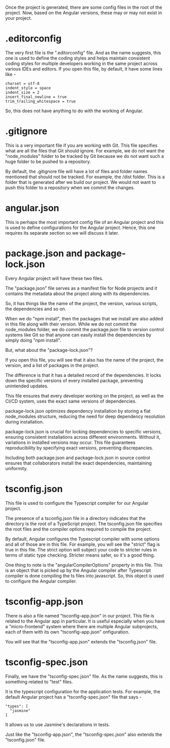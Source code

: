 Once the project is generated, there are some config files in the root of the project. Now, based on the Angular versions, these may or may not exist in your project.

# .editorconfig

The very first file is the ".editorconfig" file. And as the name suggests, this one is used to define the coding styles and helps maintain consistent coding styles for multiple developers working in the same project across various IDEs and editors. If you open this file, by default, it have some lines like - 

    charset = utf-8
    indent_style = space
    indent_size = 2
    insert_final_newline = true
    trim_trailing_whitespace = true

So, this does not have anything to do with the working of Angular.

# .gitignore

This is a very important file if you are working with Git. This file specifies what are all the files that Git should ignore. For example, we do not want the "node_modules" folder to be tracked by Git because we do not want such a huge folder to be pushed to a repository.

By default, the .gitignore file will have a lot of files and folder names mentioned that should not be tracked. For example, the /dist folder. This is a folder that is generated after we build our project. We would not want to push this folder to a repository when we commit the changes.

# angular.json

This is perhaps the most important config file of an Angular project and this is used to define configurations for the Angular project. Hence, this one requires its separate section so we will discuss it later.

# package.json and package-lock.json

Every Angular project will have these two files. 

The "package.json" file serves as a manifest file for Node projects and it contains the metadata about the project along with its dependencies.

So, it has things like the name of the project, the version, various scripts, the dependencies and so on.

When we do "npm install", then the packages that we install are also added in this file along with their version. While we do not commit the node_modules folder, we do commit the package.json file to version control systems like Git so that anyone can easily install the dependencies by simply doing "npm install".

But, what about the "package-lock.json"?

If you open this file, you will see that it also has the name of the project, the version, and a list of packages in the project.

The difference is that it has a detailed record of the dependencies. It locks down the specific versions of every installed package, preventing unintended updates.

This file ensures that every developer working on the project, as well as the CI/CD system, uses the exact same versions of dependencies.

package-lock.json optimizes dependency installation by storing a flat node_modules structure, reducing the need for deep dependency resolution during installation.

package-lock.json is crucial for locking dependencies to specific versions, ensuring consistent installations across different environments. Without it, variations in installed versions may occur. This file guarantees reproducibility by specifying exact versions, preventing discrepancies. 

Including both package.json and package-lock.json in source control ensures that collaborators install the exact dependencies, maintaining uniformity.

# tsconfig.json

This file is used to configure the Typescript compiler for our Angular project.

The presence of a tsconfig.json file in a directory indicates that the directory is the root of a TypeScript project. The tsconfig.json file specifies the root files and the compiler options required to compile the project.

By default, Angular configures the Typescript compiler with some options and all of those are in this file. For example, you will see the "strict" flag is true in this file. The strict option will subject your code to stricter rules in terms of static type checking. Stricter means safer, so it's a good thing. 

One thing to note is the "angularCompilerOptions" property in this file. This is an object that is picked up by the Angular compiler after Typescript compiler is done compiling the ts files into javascript. So, this object is used to configure the Angular compiler.

# tsconfig-app.json

There is also a file named "tsconfig-app.json" in our project. This file is related to the Angular app in particular. It is useful especially when you have a "micro-frontend" system where there are multiple Angular subprojects, each of them with its own "tsconfig-app.json" onfiguration.

You will see that the "tsconfig-app.json" extends the "tsconfig.json" file.

# tsconfig-spec.json

Finally, we have the "tsconfig-spec.json" file. As the name suggests, this is something related to "test" files.

It is the typescript configuration for the application tests. For example, the default Angular project has a "tsconfig-spec.json" file that says - 

    "types": [
      "jasmine"
    ]

It allows us to use Jasmine's declarations in tests.

Just like the "tsconfig-app.json", the "tsconfig-spec.json" also extends the "tsconfig.json" file.
